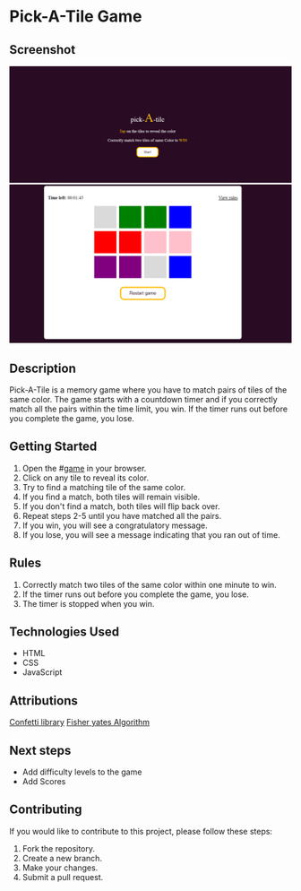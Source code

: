 # Pick-A-Tile Game

## Screenshot
![gamescreenshot](asset/bg-screenshot.png)
![gamescreenshot](asset/game-screenshot.png)

## Description

Pick-A-Tile is a memory game where you have to match pairs of tiles of the same color. The game starts with a countdown timer and if you correctly match all the pairs within the time limit, you win. If the timer runs out before you complete the game, you lose.


## Getting Started

1. Open the #[game](https://jerryemet.github.io/pick-a-tile/) in your browser.
2. Click on any tile to reveal its color.
3. Try to find a matching tile of the same color.
4. If you find a match, both tiles will remain visible.
5. If you don't find a match, both tiles will flip back over.
6. Repeat steps 2-5 until you have matched all the pairs.
7. If you win, you will see a congratulatory message.
8. If you lose, you will see a message indicating that you ran out of time.

## Rules

1. Correctly match two tiles of the same color within one minute to win.
2. If the timer runs out before you complete the game, you lose.
3. The timer is stopped when you win.

## Technologies Used

- HTML
- CSS
- JavaScript

## Attributions

[Confetti library](https://www.npmjs.com/package/canvas-confetti)
[Fisher yates Algorithm](https://www.geeksforgeeks.org/shuffle-a-given-array-using-fisher-yates-shuffle-algorithm/)

## Next steps

- Add difficulty levels to the game
- Add Scores

## Contributing

If you would like to contribute to this project, please follow these steps:

1. Fork the repository.
2. Create a new branch.
3. Make your changes.
4. Submit a pull request.